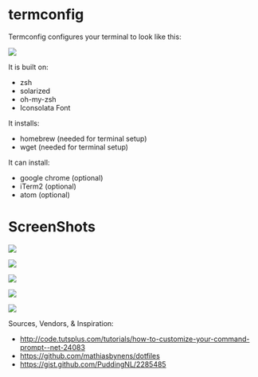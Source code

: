 termconfig
=======

Termconfig configures your terminal to look like this:

![](https://raw.githubusercontent.com/termconfig/master/images/screenshot-no-command.png)

It is built on:
- zsh
- solarized
- oh-my-zsh
- Iconsolata Font

It installs:
- homebrew (needed for terminal setup)
- wget (needed for terminal setup)

It can install:
- google chrome (optional)
- iTerm2 (optional)
- atom (optional)

# ScreenShots

![](https://raw.githubusercontent.com/termconfig/master/images/screenshot-battery-full.png)

![](https://raw.githubusercontent.com/termconfig/master/images/screenshot-master-red.png)

![](https://raw.githubusercontent.com/termconfig/master/images/screenshot-untracked-files.png)

![](https://raw.githubusercontent.com/termconfig/master/images/screenshot-add-files.png)

![](https://raw.githubusercontent.com/termconfig/master/images/screenshot-no-command.png)


Sources, Vendors, & Inspiration:
- http://code.tutsplus.com/tutorials/how-to-customize-your-command-prompt--net-24083
- https://github.com/mathiasbynens/dotfiles
- https://gist.github.com/PuddingNL/2285485
